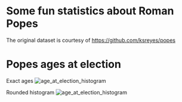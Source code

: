 # Some fun statistics about Roman Popes
The original dataset is courtesy of https://github.com/ksreyes/popes

# Popes ages at election
Exact ages
![age_at_election_histogram](https://github.com/user-attachments/assets/f576966c-3a30-43ea-81ae-d527d4bbddbf)

Rounded histogram
![age_at_election_histogram](https://github.com/user-attachments/assets/c6c3b584-df56-4ce7-8eae-486348ebdcf8)
